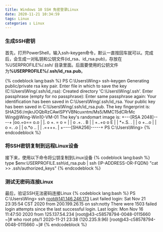 ```yaml
---
title: Windows 10 SSH 免密登录Linux
date: 2020-11-21 10:34:59
tags: Linux
categories : Linux
---
```


### 生成SSH密钥
首先，打开PowerShell，输入ssh-keygen命令，默认一直按回车就可以。完成后，会生成一对私钥和公钥文件(id_rsa、id_rsa.pub)，存放在 %USERPROFILE%/.ssh/ 目录里面。后面要使用的公钥文件为<strong>%USERPROFILE%/.ssh/id_rsa.pub</strong>。

{% codeblock lang:bash %}
PS C:\Users\Wing> ssh-keygen
Generating public/private rsa key pair.
Enter file in which to save the key (C:\Users\Wing/.ssh/id_rsa):
Created directory 'C:\Users\Wing/.ssh'.
Enter passphrase (empty for no passphrase):
Enter same passphrase again:
Your identification has been saved in C:\Users\Wing/.ssh/id_rsa.
Your public key has been saved in C:\Users\Wing/.ssh/id_rsa.pub.
The key fingerprint is:
SHA256:/mjkrJOQbRzCAwlSPYVBNcuxntm/Ms5/MMC15dCRrMc Wing@Wing-Win10-VM-01
The key's randomart image is:
+---[RSA 2048]----+
|oo.+o==    o.o   |
|. o +. =  o =    |
|   o .+. . B     |
|    +..+o o E    |
|     *+.S. .     |
|    o +...o      |
|     o =. .o     |
|      o.*o ..    |
|      .=+++.     |
+----[SHA256]-----+
PS C:\Users\Wing>
{% endcodeblock %}

### 将SSH密钥复制到远程Linux设备
接下来，使用以下命令将公钥复制到Linux设备
{% codeblock lang:bash %}
type $env:USERPROFILE\.ssh\id_rsa.pub | ssh {IP-ADDRESS-OR-FQDN} "cat >> .ssh/authorized_keys"
{% endcodeblock %}

### 测试无密码连接Linux
最后，验证SSH无法密码连接Linux
{% codeblock lang:bash %}
PS C:\Users\Wing> ssh root@141.146.246.173
Last failed login: Sat Nov 21 23:35:54 CST 2020 from 200.199.26.15 on ssh:notty
There were 1503 failed login attempts since the last successful login.
Last login: Mon Nov 16 11:47:50 2020 from 125.137.54.234
[root@43-c58578794-0048-0115660 ~]# who
root     pts/1        2020-11-21 23:38 (120.235.9.96)
[root@43-c58578794-0048-0115660 ~]#
{% endcodeblock %}
